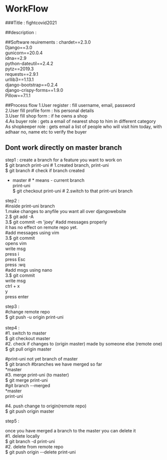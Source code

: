 # WorkFlow

###Title : fightcovid2021

##description : 

##Software reuirements :
chardet==2.3.0 <br>
Django==3.0  <br>
gunicorn==20.0.4  <br>
idna==2.9 <br>
python-dateutil==2.4.2 <br>
pytz==2019.3 <br>
requests==2.9.1 <br>
urllib3==1.13.1 <br>
django-bootstrap==0.2.4 <br>
django-crispy-forms==1.9.0 <br>
Pillow==7.1.1 <br>

##Process flow
1.User register : fill username, email, password<br>
2.User fill profile form : his personal details<br>
3.User fill shop form : if he owns a shop<br>
4.As buyer role : gets a email of nearest shop to him in different category<br>
As shopkeeper role : gets email a list of people who will visit him today, with adhaar no, name etc to verify the buyer<br>

## Dont work directly on master branch
step1 : create a branch for a feature you want to work on <br>
$ git branch print-uni # 1.created branch, print-uni <br>
$ git branch # check if branch created <br>
 * master # * means - current branch<br>
   print-uni<br>
$ git checkout print-uni # 2.switch to that print-uni branch<br>

step2 : <br>
#inside print-uni branch<br>
1.make changes to anyfile you want all over djangowebsite<br>
2.$ git add -A<br>
3.$ git commit -m 'joey' #add messages properly<br>
it has no effect on remote repo yet.<br>
#add messages using vim<br>
3.$ git commit <br>
opens vim <br>
write msg<br>
press i<br>
press Esc<br>
press :wq<br>
#add msgs using nano<br>
3.$ git commit <br>
write msg<br>
ctrl + x<br>
y<br>
press enter<br>


step3 : <br>
#change remote repo<br>
$ git push -u origin print-uni<br>
<br>
step4 :<br>
#1. switch to master<br>
$ git checkout master<br>
#2. check if changes to (origin master) made by someone else (remote one)<br>
$ git pull origin master<br>

#print-uni not yet branch of master<br>
$ git branch  #branches we have merged so far<br>
*master<br>
#3. merge print-uni (to master)<br>
$ git merge print-uni<br>
#git branch --merged<br>
*master<br>
print-uni<br>

#4. push change to origin(remote repo)<br>
$ git push origin master<br>

step5 :<br>

once you have merged a branch to the master you can delete it<br>
#1. delete locally<br>
$ git branch -d print-uni<br>
#2. delete from remote repo<br>
$ git push origin --delete print-uni<br>

